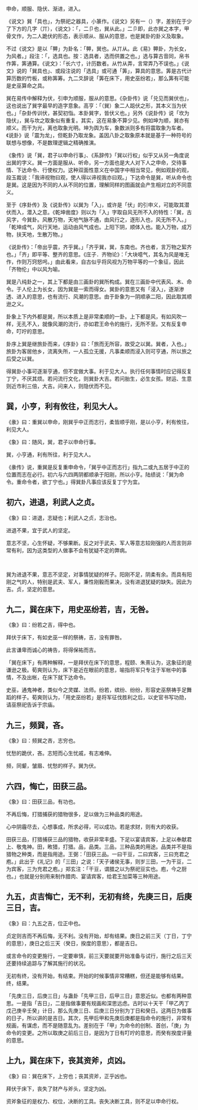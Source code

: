 
申命，顺服、隐伏、渐进，进入。

《说文》巽「具也」，为祭祀之器具，小篆作。《说文》另有一（）字，差别在于少了下方的几字（丌），《说文》：「，二卩也，巽从此。」二卩即，此亦巽之本字，甲骨文作，为二人跪伏的形态，表示顺从、服从的意思，也是巽卦的卦义及取象。

不过《说文》是以「顨」为卦名：「顨，巽也。从丌从。此《易》顨卦，为长女，为风者。」段注：「，选具也。按：选具者，选而供置之也。」选与算古音同，帛书作筭，筭通算。《说文》：「长六寸，计历数者。从竹从弄，言常弄乃不误也。」《说文》说的「巽具也」、或段注说的「选具」或可通「筭」，算具的意思。筭是古代计算历数的竹板，或称筭筹。九二爻辞说「筭在床下，用史巫纷若」，那么筭有可能是史巫算命之具。

巽在易传中解释为伏，引申为顺服，服从的意思。《杂卦传》说「兑见而巽伏也」，这也说出了巽字最早的造字意象。高亨：「（巽）象二人跽伏之形，其本义当为伏也。」「杂卦传训伏，甚契初恉。本卦巽字，皆伏义也。」另外《说卦传》说「坎为隐伏」，巽与坎之取象似有重复。其实，这在易象不算少见。例如坤为顺，巽亦有顺义。而干为光，离也取象光明。坤为舆为车，象数派则多有将震取象为车者。《说卦》说「震为龙」，但乾卦乃取龙象。盖因八卦之取象原本就是基于一种符号的联想与想像，不是数理逻辑之精确推演。

《象传》说「巽，君子以申命行事」、《系辞传》「巽以行权」似乎又从另一角度说出巽的字义。巽一方面是服从、听命，另一方面也是大人对下人之申命，交待事情、下达命令、行使权力。这种双面性意义在中国字中相当常见，例如观卦的观，段玉裁说：「我谛视物曰观，使人得以谛视我亦曰观。」下达命令是巽，听从命令也是巽。这是因为不同的人从不同的位置，理解同样的图画就会产生相对立的不同意义。

至于《序卦传》及《说卦传》以巽为「入」，或许是「伏」的引申义，可能取其潜伏而入，潜入之意。《乾坤凿度》则以为「入」字取自风无所不入的特性：「巽，古风字，今巽卦。风散万物，天地气脉不通，由风行之，逐形入也，风无所不入。」「乾坤成气，风行天地，运动由风气成也。上阳下阴，顺体入也。能入万物，成万物，扶天地，生散万物。」

《说卦传》：「帝出乎震，齐乎巽。」「齐乎巽，巽，东南也。齐也者，言万物之絜齐也。」「齐」即平等、整齐的意思。《庄子．齐物论》：「大块噫气，其名为风是唯无作，作则万窍怒呺。」由此看来，自古似乎将风视为万物平等的一个象征，因此「齐物伦」中以风为喻。

巽是八纯卦之一，其上下都是由三画卦的巽所构成。巽在三画卦中代表风、木、命令。于人伦上为长女，因为巽是一索而得女。巽卦的意思又有「浸入」，逐渐渗透、进入的意思，也有流行、风潮的意思。由于卦象为一阴顺承二阳，因此取其顺逊之义。

卦象上下内外都是巽，所以本质上是非常柔顺的一卦。上下都是风，有如风吹一样，无孔不入，就像风潮的流行，亦如君王命令的施行，无所不至。又有反复申命，叮咛的意思。

卦序上巽是继旅卦而来，《序卦》曰：「旅而无所容，故受之以巽。巽者，入也。」旅卦为客居他乡，流离失所，一人孤立无援，凡事柔顺而浸入则可亨通，所以旅之后受之以巽。

得巽卦小事可逐渐亨通，但不宜做大事。利于见大人。执行任何事情时应记得反复丁宁，不厌其烦。若问流行文化，则巽卦大吉。若问胎生，必生女孩。财运、生意则近市利三倍，大吉。问来人，则隐伏而不见。

## 巽，小亨，利有攸往，利见大人。

《彖》曰：重巽以申命，刚巽乎中正而志行，柔皆顺乎刚，是以小亨，利有攸往，利见大人。

《象》曰：随风，巽，君子以申命行事。

巽，小亨通，利有所往，利于见大人。

《彖传》说，重巽是反复重申命令，「巽乎中正而志行」指九二或九五居于中正的位置而志在必行。初六与六四两阴都顺承于阳刚，所以小亨。陆绩说：「巽为命令。重命令者，欲丁宁也。」得巽卦凡事应该反复丁宁为宜。

## 初六，进退，利武人之贞。

《象》曰：进退，志疑也；利武人之贞，志治也。

进退不果，宜于武人的坚定。

意志不坚，心生怀疑，不够果断。反之对于武夫、军人等意志较刚强的人而言则非常有利，因为这类型的人做事不会有犹疑不定的弊病。

 

巽为进退不果，意志不坚定，对事情犹疑的样子。阳刚不足，阴柔有余。而具有阳刚之气的人，特别是武夫、军人，秉性刚毅而果决，没有进退犹疑的缺失。因此为吉。贞，坚定的意思。

## 九二，巽在床下，用史巫纷若，吉，无咎。

《象》曰：纷若之吉，得中也。

拜伏于床下，有如史巫一样的祭祷，吉，没有罪咎。

此言谦卑而诚心的祷告，将得保祐而吉。

「巽在床下」有两种解释，一是拜伏在床下的意思，程颐、朱熹认为，这象征的是谦逊之极。荀爽则认为，床下是近在眼前的意思，喻指将军只专注于军帐中的事情，不及出帐，在床下就下达命令。

史巫，通鬼神者，类似今之灵媒、法师。纷若，缤纷、纷纷，形容史巫祭祷手足舞蹈的样子。荀爽则认为，「用史巫纷若」是将军征伐胜利之后，以史官书写功勋，请巫祭祀告诉于宗庙。

## 九三，频巽，吝。

《象》曰：频巽之吝，志穷也。

忧愁的跪伏，吝。志短而心生忧戚，有志难伸。

频，同颦，皱眉、忧愁的样子。巽为伏。

## 六四，悔亡，田获三品。

《象》曰：田获三品，有功也。

不再后悔，打猎捕获的猎物很多，足以做为三种品类的用途。

心中阴霾尽去，心想事成，所求必得，可以成功。若是求财，则有大的收获。

田获三品，打猎捕获三品的猎物，收获非常丰盛。下足以宴请宾客，上足以奉献君上、敬鬼神。田，畋猎，打猎。品，品类。三品，三种品类的用途。品类并不是指猎物之种类，而是指用途。王弼：「田获三品。一曰干豆，二曰宾客，三曰充君之庖。」此出于《礼记》的「三田」之说：「天子诸侯无事，则岁三田，一为干豆，二为宾客，三为充君之庖。」郑玄注：「干豆，谓腊之以为祭祀豆实也。庖，今之厨也。」也就是分别用来制作腊肉、宴请宾客，给君王加菜等三种用途。

## 九五，贞吉悔亡，无不利，无初有终，先庚三日，后庚三日，吉。

《象》曰：九五之吉，位正中也。

贞定则吉而不再后悔，无不利。没有开始，却有结果。庚日之前三天（丁日，丁宁的意思），庚日之后三天（癸日，揆度的意思），都是吉日。

或言命令的变更施行，一定要审慎，前三天要就要开始准备与试行，施行之后三天还要持续追踪与了解其施行的状况。

无初有终，没有开始，有结束。开始的时候事情非常糟糕，但还是能够有结果。终，结果。

「先庚三日，后庚三日」与蛊卦「先甲三日，后甲三日」意思近似。也都有两种意思。一是指「吉日」，二是指做事要有规画和深思远虑。古时以十天干「甲乙丙丁戊己庚辛壬癸」计日，那么先庚三日、后庚三日分别为丁日和癸日。这两日为做事的日子，所以讲的是吉日。其次，先甲后甲和先庚后庚都是指命令的施行，非常有规画，有谋虑，而不是随意乱为。差别在于「甲」为命令的创制、首创，「庚」为命令的变更。之所以取庚之前后三日，是因为丁日有叮咛的意思，而癸有揆度评量的意思。

## 上九，巽在床下，丧其资斧，贞凶。

《象》曰：巽在床下，上穷也；丧其资斧，正乎凶也。

拜伏于床下，丧失了财产与斧头，坚定为凶。

资斧象征的是权力、权位，决断的工具。丧失决断工具，则不足以申命行权。